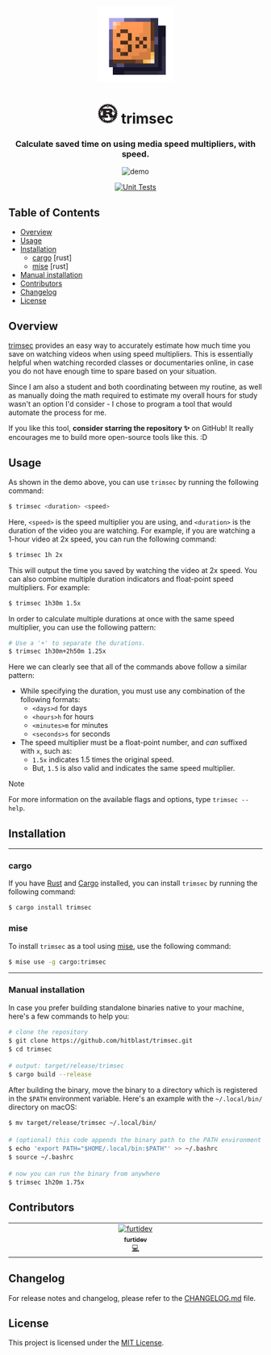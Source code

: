 <div align="center">

<img src="assets/sprite.png" width="150px">

# <img src="https://raw.githubusercontent.com/github/explore/80688e429a7d4ef2fca1e82350fe8e3517d3494d/topics/rust/rust.png" width="40px"> trimsec
### Calculate saved time on using media speed multipliers, with speed.

![demo](https://github.com/user-attachments/assets/a4d9a91c-f59e-4579-b96b-28e38782f851)

[![Unit Tests](https://github.com/hitblast/trimsec/actions/workflows/tests.yml/badge.svg)](https://github.com/hitblast/trimsec/actions/workflows/tests.yml)

</div>

## Table of Contents

- [Overview](#overview)
- [Usage](#usage)
- [Installation](#installation)
  - [cargo](#cargo) [rust]
  - [mise](#mise) [rust]
- [Manual installation](#manual-installation)
- [Contributors](#contributors)
- [Changelog](#changelog)
- [License](#license)

## Overview

[trimsec](https://crates.io/crates/trimsec) provides an easy way to accurately
estimate how much time you save on watching videos when using speed multipliers.
This is essentially helpful when watching recorded classes or documentaries
online, in case you do not have enough time to spare based on your situation.

Since I am also a student and both coordinating between my routine, as well as
manually doing the math required to estimate my overall hours for study wasn't
an option I'd consider - I chose to program a tool that would automate the
process for me.

If you like this tool, **consider starring the repository ✨** on GitHub! It
really encourages me to build more open-source tools like this. :D

## Usage

As shown in the demo above, you can use `trimsec` by running the following command:

```bash
$ trimsec <duration> <speed>
```

Here, `<speed>` is the speed multiplier you are using, and `<duration>` is the
duration of the video you are watching. For example, if you are watching a 1-hour
video at 2x speed, you can run the following command:

```bash
$ trimsec 1h 2x
```

This will output the time you saved by watching the video at 2x speed. You can
also combine multiple duration indicators and float-point speed multipliers. For
example:

```bash
$ trimsec 1h30m 1.5x
```

In order to calculate multiple durations at once with the same speed multiplier,
you can use the following pattern:

```bash
# Use a '+' to separate the durations.
$ trimsec 1h30m+2h50m 1.25x
```

Here we can clearly see that all of the commands above follow a similar pattern:

- While specifying the duration, you must use any combination of the following formats:
  - `<days>d` for days
  - `<hours>h` for hours
  - `<minutes>m` for minutes
  - `<seconds>s` for seconds
- The speed multiplier must be a float-point number, and *can* suffixed with `x`, such as:
  - `1.5x` indicates 1.5 times the original speed.
  - But, `1.5` is also valid and indicates the same speed multiplier.

> [!NOTE]
> For more information on the available flags and options, type `trimsec --help`.

## Installation

---

### cargo

If you have [Rust](https://rust-lang.org/) and [Cargo](https://crates.io/)
installed, you can install `trimsec` by running the following command:

```bash
$ cargo install trimsec
```

### mise

To install `trimsec` as a tool using [mise](https://github.com/jdx/mise), use
the following command:

```bash
$ mise use -g cargo:trimsec
```

---

### Manual installation

In case you prefer building standalone binaries native to your machine, here's a
few commands to help you:

```bash
# clone the repository
$ git clone https://github.com/hitblast/trimsec.git
$ cd trimsec

# output: target/release/trimsec
$ cargo build --release
```

After building the binary, move the binary to a directory which is registered in
the `$PATH` environment variable. Here's an example with the `~/.local/bin/`
directory on macOS:

```bash
$ mv target/release/trimsec ~/.local/bin/

# (optional) this code appends the binary path to the PATH environment variable
$ echo 'export PATH="$HOME/.local/bin:$PATH"' >> ~/.bashrc
$ source ~/.bashrc

# now you can run the binary from anywhere
$ trimsec 1h20m 1.75x
```

## Contributors

<!-- ALL-CONTRIBUTORS-LIST:START - Do not remove or modify this section -->
<!-- prettier-ignore-start -->
<!-- markdownlint-disable -->
<table>
  <tbody>
    <tr>
      <td align="center" valign="top" width="14.28%"><a href="http://furtidev.github.io"><img src="https://avatars.githubusercontent.com/u/44488750?v=4?s=100" width="100px;" alt="furtidev"/><br /><sub><b>furtidev</b></sub></a><br /><a href="#code-furtidev" title="Code">💻</a></td>
    </tr>
  </tbody>
</table>

<!-- markdownlint-restore -->
<!-- prettier-ignore-end -->

<!-- ALL-CONTRIBUTORS-LIST:END -->

## Changelog

For release notes and changelog, please refer to the [CHANGELOG.md](https://github.com/hitblast/trimsec/blob/main/CHANGELOG.md) file.

## License

This project is licensed under the [MIT License](LICENSE).
